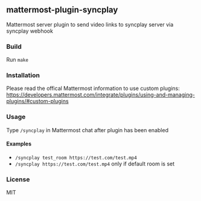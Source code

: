 ## mattermost-plugin-syncplay
Mattermost server plugin to send video links to syncplay server via syncplay webhook

### Build
Run `make`

### Installation
Please read the offical Mattermost information to use custom plugins:
https://developers.mattermost.com/integrate/plugins/using-and-managing-plugins/#custom-plugins

### Usage
Type `/syncplay` in Mattermost chat after plugin has been enabled

#### Examples
- `/syncplay test_room https://test.com/test.mp4`
- `/syncplay https://test.com/test.mp4` only if default room is set

### License
MIT